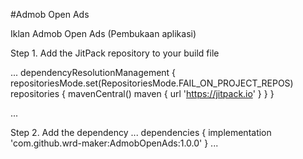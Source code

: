 #Admob Open Ads

Iklan Admob Open Ads (Pembukaan aplikasi)

Step 1. Add the JitPack repository to your build file 

...
	dependencyResolutionManagement {
		repositoriesMode.set(RepositoriesMode.FAIL_ON_PROJECT_REPOS)
		repositories {
			mavenCentral()
			maven { url 'https://jitpack.io' }
		}
	}

 ...

 
Step 2. Add the dependency
...
dependencies {
	        implementation 'com.github.wrd-maker:AdmobOpenAds:1.0.0'
	}
 ...
